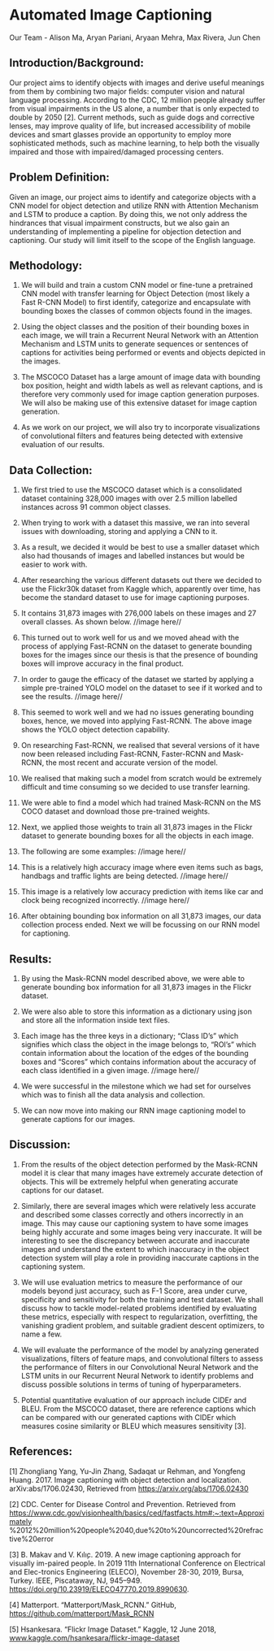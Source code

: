 # Automated Image Captioning 

Our Team - Alison Ma, Aryan Pariani, Aryaan Mehra, Max Rivera, Jun Chen

## Introduction/Background:

Our project aims to identify objects with images and derive useful meanings from them by combining two major fields: computer vision and natural language processing. According to the CDC, 12 million people already suffer from visual impairments in the US alone, a number that is only expected to double by 2050 [2]. Current methods, such as guide dogs and corrective lenses, may improve quality of life, but increased accessibility of mobile devices and smart glasses provide an opportunity to employ more sophisticated methods, such as machine learning, to help both the visually impaired and those with impaired/damaged processing centers.

## Problem Definition:

Given an image, our project aims to identify and categorize objects with a CNN model for object detection and utilize RNN with Attention Mechanism and LSTM to produce a caption. By doing this, we not only address the hindrances that visual impairment constructs, but we also gain an understanding of implementing a pipeline for objection detection and captioning. Our study will limit itself to the scope of the English language.


## Methodology:

1. We will build and train a custom CNN model or fine-tune a pretrained CNN model with transfer learning for Object Detection (most likely a Fast R-CNN Model) to first identify, categorize and encapsulate with bounding boxes the classes of common objects found in the images. 

2. Using the object classes and the position of their bounding boxes in each image, we will train a Recurrent Neural Network with an Attention Mechanism and LSTM units to generate sequences or sentences of captions for activities being performed or events and objects depicted in the images. 

3. The MSCOCO Dataset has a large amount of image data with bounding box position, height and width labels as well as relevant captions, and is therefore very commonly used for image caption generation purposes. We will also be making use of this extensive dataset for image caption generation.

4. As we work on our project, we will also try to incorporate visualizations of convolutional filters and features being detected with extensive evaluation of our results. 

## Data Collection:

1. We first tried to use the MSCOCO dataset which is a consolidated dataset containing 328,000 images with over 2.5 million labelled instances across 91 common object classes. 
2. When trying to work with a dataset this massive, we ran into several issues with downloading, storing and applying a CNN to it. 
3. As a result, we decided it would be best to use a smaller dataset which also had thousands of images and labelled instances but would be easier to work with. 
4. After researching the various different datasets out there we decided to use the Flickr30k dataset from Kaggle which, apparently over time, has become the standard dataset to use for image captioning purposes.
5. It contains 31,873 images with 276,000 labels on these images and 27 overall classes. As shown below.
//image here//

6. This turned out to work well for us and we moved ahead with the process of applying Fast-RCNN on the dataset to generate bounding boxes for the images since our thesis is that the presence of bounding boxes will improve accuracy in the final product. 
7. In order to gauge the efficacy of the dataset we started by applying a simple pre-trained YOLO model on the dataset to see if it worked and to see the results. 
//image here//

8. This seemed to work well and we had no issues generating bounding boxes, hence, we moved into applying Fast-RCNN. The above image shows the YOLO object detection capability.
9. On researching Fast-RCNN, we realised that several versions of it have now been released including Fast-RCNN, Faster-RCNN and Mask-RCNN, the most recent and accurate version of the model. 
10. We realised that making such a model from scratch would be extremely difficult and time consuming so we decided to use transfer learning. 
11. We were able to find a model which had trained Mask-RCNN on the MS COCO dataset and download those pre-trained weights. 
12. Next, we applied those weights to train all 31,873 images in the Flickr dataset to generate bounding boxes for all the objects in each image.
13. The following are some examples:
//image here//

14. This is a relatively high accuracy image where even items such as bags, handbags and traffic lights are being detected. 
//image here//

15. This image is a relatively low accuracy prediction with items like car and clock being recognized incorrectly. 
//image here//

16. After obtaining bounding box information on all 31,873 images, our data collection process ended. Next we will be focussing on our RNN model for captioning.

## Results:

1. By using the Mask-RCNN model described above, we were able to generate bounding box information for all 31,873 images in the Flickr dataset. 

2. We were also able to store this information as a dictionary using json and store all the information inside text files. 

3. Each image has the three keys in a dictionary; “Class ID’s” which signifies which class the object in the image belongs to, “ROI’s” which contain information about the location of the edges of the bounding boxes and “Scores” which contains information about the accuracy of each class identified in a given image. 
//image here//

4. We were successful in the milestone which we had set for ourselves which was to finish all the data analysis and collection.

5. We can now move into making our RNN image captioning model to generate captions for our images.


## Discussion:

1. From the results of the object detection performed by the Mask-RCNN model it is clear that many images have extremely accurate detection of objects. This will be extremely helpful when generating accurate captions for our dataset. 

2. Similarly, there are several images which were relatively less accurate and described some classes correctly and others incorrectly in an image. This may cause our captioning system to have some images being highly accurate and some images being very inaccurate. It will be interesting to see the discrepancy between accurate and inaccurate images and understand the extent to which inaccuracy in the object detection system will play a role in providing inaccurate captions in the captioning system.

3. We will use evaluation metrics to measure the performance of our models beyond just accuracy, such as F-1 Score, area under curve, specificity and sensitivity for both the training and test dataset. We shall discuss how to tackle model-related problems identified by evaluating these metrics, especially with respect to regularization, overfitting, the vanishing gradient problem, and suitable gradient descent optimizers, to name a few. 

4. We will evaluate the performance of the model by analyzing generated visualizations, filters of feature maps, and convolutional filters to assess the performance of filters in our Convolutional Neural Network and the LSTM units in our Recurrent Neural Network to identify problems and discuss possible solutions in terms of tuning of hyperparameters. 

5. Potential quantitative evaluation of our approach include CIDEr and BLEU. From the MSCOCO dataset, there are reference captions which can be compared with our generated captions with CIDEr which measures cosine similarity or BLEU which measures sensitivity [3].


## References:

[1]  	Zhongliang Yang,  Yu-Jin Zhang,  Sadaqat ur Rehman,  and Yongfeng
Huang.  2017.  Image captioning with object detection and localization. 
arXiv:abs/1706.02430, Retrieved from https://arxiv.org/abs/1706.02430

[2] 	CDC. Center for Disease Control and Prevention. Retrieved from	     
https://www.cdc.gov/visionhealth/basics/ced/fastfacts.htm#:~:text=Approximately
%2012%20million%20people%2040,due%20to%20uncorrected%20refractive%20error

[3]	B. Makav and V. Kılı̧c. 2019.  A new image captioning approach for visually im-paired people. 
In 2019 11th International Conference on Electrical and Elec-tronics Engineering (ELECO), 
November 28-30, 2019, Bursa, Turkey. IEEE, Piscataway, NJ, 945–949. 
https://doi.org/10.23919/ELECO47770.2019.8990630.

[4]	Matterport. “Matterport/Mask_RCNN.” GitHub, https://github.com/matterport/Mask_RCNN

[5]	Hsankesara. “Flickr Image Dataset.” Kaggle, 12 June 2018, 
www.kaggle.com/hsankesara/flickr-image-dataset

